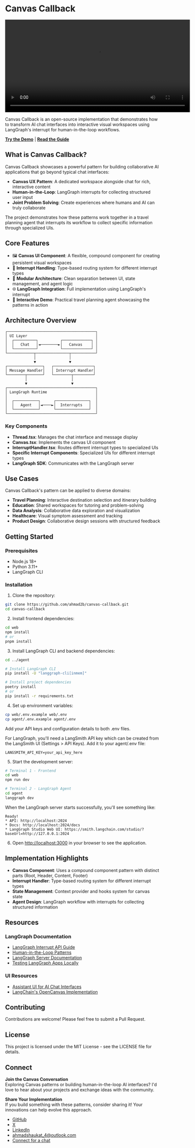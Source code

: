 # Canvas Callback

<video src="canvascallback.mp4" controls title="Canvas Callback Demo" width="600"></video>

Canvas Callback is an open-source implementation that demonstrates how to transform AI chat interfaces into interactive visual workspaces using LangGraph's interrupt for human-in-the-loop workflows.

**[Try the Demo](https://canvas-callback.vercel.app/n)** | **[Read the Guide](https://canvas-callback.vercel.app/guide)**

## What is Canvas Callback?

Canvas Callback showcases a powerful pattern for building collaborative AI applications that go beyond typical chat interfaces:

- **Canvas UX Pattern**: A dedicated workspace alongside chat for rich, interactive content
- **Human-in-the-Loop**: LangGraph interrupts for collecting structured user input
- **Joint Problem Solving**: Create experiences where humans and AI can truly collaborate

The project demonstrates how these patterns work together in a travel planning agent that interrupts its workflow to collect specific information through specialized UIs.

## Core Features

- 🖼️ **Canvas UI Component**: A flexible, compound component for creating persistent visual workspaces
- 🔄 **Interrupt Handling**: Type-based routing system for different interrupt types
- 🧩 **Modular Architecture**: Clean separation between UI, state management, and agent logic
- 🌐 **LangGraph Integration**: Full implementation using LangGraph's interrupt
- 🧠 **Interactive Demo**: Practical travel planning agent showcasing the patterns in action

## Architecture Overview

```
┌────────────────────────────────────────┐
│ UI Layer                               │
│  ┌──────────┐          ┌─────────────┐ │
│  │   Chat   │◄────────►│   Canvas    │ │
│  └──────────┘          └─────────────┘ │
└────────────┬───────────────┬───────────┘
             │               │
             ▼               ▼
┌────────────────┐   ┌──────────────────┐
│ Message Handler│   │ Interrupt Handler│
└────────┬───────┘   └────────┬─────────┘
         │                    │
         ▼                    ▼
┌────────────────────────────────────────┐
│ LangGraph Runtime                      │
│                                        │
│  ┌───────────┐      ┌───────────────┐  │
│  │   Agent   │◄────►│  Interrupts   │  │
│  └───────────┘      └───────────────┘  │
└────────────────────────────────────────┘
```

### Key Components

- **Thread.tsx**: Manages the chat interface and message display
- **Canvas.tsx**: Implements the canvas UI component
- **InterruptHandler.tsx**: Routes different interrupt types to specialized UIs
- **Specific Interrupt Components**: Specialized UIs for different interrupt types
- **LangGraph SDK**: Communicates with the LangGraph server

## Use Cases

Canvas Callback's pattern can be applied to diverse domains:

- **Travel Planning**: Interactive destination selection and itinerary building
- **Education**: Shared workspaces for tutoring and problem-solving
- **Data Analysis**: Collaborative data exploration and visualization
- **Healthcare**: Visual symptom assessment and tracking
- **Product Design**: Collaborative design sessions with structured feedback

## Getting Started

### Prerequisites

- Node.js 18+
- Python 3.11+
- LangGraph CLI

### Installation

1. Clone the repository:

```bash
git clone https://github.com/ahmad2b/canvas-callback.git
cd canvas-callback
```

2. Install frontend dependencies:

```bash
cd web
npm install
# or
pnpm install
```

3. Install LangGraph CLI and backend dependencies:

```bash
cd ../agent

# Install LangGraph CLI
pip install -U "langgraph-cli[inmem]"

# Install project dependencies
poetry install
# or
pip install -r requirements.txt
```

4. Set up environment variables:

```bash
cp web/.env.example web/.env
cp agent/.env.example agent/.env
```

Add your API keys and configuration details to both .env files.

For LangGraph, you'll need a LangSmith API key which can be created from the LangSmith UI (Settings > API Keys). Add it to your agent/.env file:

```
LANGSMITH_API_KEY=your_api_key_here
```

5. Start the development server:

```bash
# Terminal 1 - Frontend
cd web
npm run dev

# Terminal 2 - LangGraph Agent
cd agent
langgraph dev
```

When the LangGraph server starts successfully, you'll see something like:

```
Ready!
* API: http://localhost:2024
* Docs: http://localhost:2024/docs
* LangGraph Studio Web UI: https://smith.langchain.com/studio/?baseUrl=http://127.0.0.1:2024
```

6. Open [http://localhost:3000](http://localhost:3000) in your browser to see the application.

## Implementation Highlights

- **Canvas Component**: Uses a compound component pattern with distinct parts (Root, Header, Content, Footer)
- **Interrupt Handler**: Type-based routing system for different interrupt types
- **State Management**: Context provider and hooks system for canvas state
- **Agent Design**: LangGraph workflow with interrupts for collecting structured information

## Resources

### LangGraph Documentation

- [LangGraph Interrupt API Guide](https://langchain-ai.github.io/langgraph/concepts/human_in_the_loop/)
- [Human-in-the-Loop Patterns](https://blog.langchain.dev/making-it-easier-to-build-human-in-the-loop-agents-with-interrupt/)
- [LangGraph Server Documentation](https://langchain-ai.github.io/langgraph/concepts/langgraph_server/)
- [Testing LangGraph Apps Locally](https://langchain-ai.github.io/langgraph/cloud/deployment/test_locally/)

### UI Resources

- [Assistant UI for AI Chat Interfaces](https://github.com/assistant-ui/assistant-ui)
- [LangChain's OpenCanvas Implementation](https://github.com/langchain-ai/open-canvas)

## Contributing

Contributions are welcome! Please feel free to submit a Pull Request.

## License

This project is licensed under the MIT License - see the LICENSE file for details.

## Connect

**Join the Canvas Conversation**  
Exploring Canvas patterns or building human-in-the-loop AI interfaces? I'd love to hear about your projects and exchange ideas with the community.

**Share Your Implementation**  
If you build something with these patterns, consider sharing it! Your innovations can help evolve this approach.

- [GitHub](https://github.com/ahmad2b)
- [X](https://x.com/mahmad2b)
- [LinkedIn](https://www.linkedin.com/in/ahmad2b)
- ahmadshaukat_4@outlook.com
- [Connect for a chat](https://cal.com/mahmad2b/15min)
